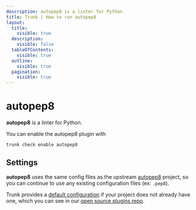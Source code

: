 ```yaml
---
description: autopep8 is a linter for Python
title: Trunk | How to run autopep8
layout:
  title:
    visible: true
  description:
    visible: false
  tableOfContents:
    visible: true
  outline:
    visible: true
  pagination:
    visible: true
---
```


# autopep8

**autopep8** is a linter for Python.

You can enable the autopep8 plugin with

```shell
trunk check enable autopep8
```

## Settings


**autopep8** uses the same config files as the
upstream [autopep8](https://github.com/hhatto/autopep8#readme) project, so you can continue to use any
existing configuration files (ex: `.pep8`).
    

Trunk provides a [default configuration](https://github.com/trunk-io/plugins/tree/main/linters/autopep8) if your project does not already have one,
which you can see in our [open source plugins repo](https://github.com/trunk-io/plugins/tree/main).
